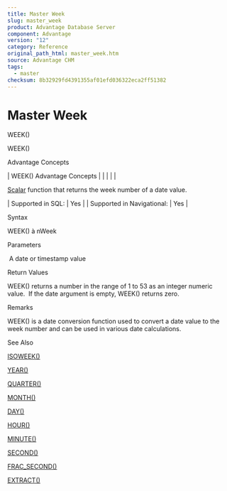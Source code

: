 ```yaml
---
title: Master Week
slug: master_week
product: Advantage Database Server
component: Advantage
version: "12"
category: Reference
original_path_html: master_week.htm
source: Advantage CHM
tags:
  - master
checksum: 8b32929fd4391355af01efd036322eca2ff51382
---
```


# Master Week

WEEK()

WEEK()

Advantage Concepts

| WEEK()  Advantage Concepts |  |  |  |  |

[Scalar](master_supported_scalar_functions.md) function that returns the week number of a date value.

| Supported in SQL: | Yes |
| Supported in Navigational: | Yes |

Syntax

WEEK(<dDate>) à nWeek

Parameters

<dDate>  A date or timestamp value

Return Values

WEEK() returns a number in the range of 1 to 53 as an integer numeric value.  If the date argument is empty, WEEK() returns zero.

Remarks

WEEK() is a date conversion function used to convert a date value to the week number and can be used in various date calculations.

See Also

[ISOWEEK()](master_isoweek.md)

[YEAR()](master_year.md)

[QUARTER()](master_quarter.md)

[MONTH()](master_month.md)

[DAY()](master_day.md)

[HOUR()](master_hour.md)

[MINUTE()](master_minute.md)

[SECOND()](master_second.md)

[FRAC\_SECOND()](master_frac_second.md)

[EXTRACT()](master_extract.md)
